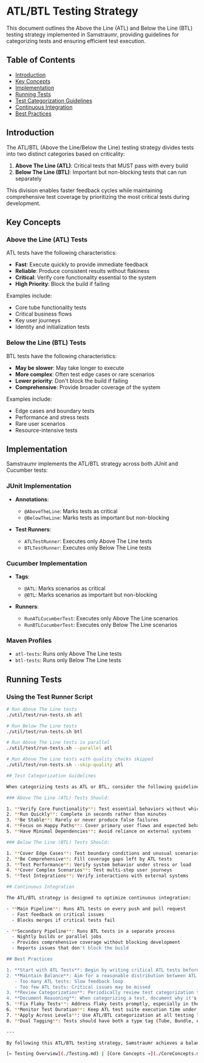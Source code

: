 # ATL/BTL Testing Strategy


This document outlines the Above the Line (ATL) and Below the Line (BTL) testing strategy implemented in Samstraumr, providing guidelines for categorizing tests and ensuring efficient test execution.

## Table of Contents
- [Introduction](#introduction)
- [Key Concepts](#key-concepts)
- [Implementation](#implementation)
- [Running Tests](#running-tests)
- [Test Categorization Guidelines](#test-categorization-guidelines)
- [Continuous Integration](#continuous-integration)
- [Best Practices](#best-practices)

## Introduction

The ATL/BTL (Above the Line/Below the Line) testing strategy divides tests into two distinct categories based on criticality:

1. **Above The Line (ATL)**: Critical tests that MUST pass with every build
2. **Below The Line (BTL)**: Important but non-blocking tests that can run separately

This division enables faster feedback cycles while maintaining comprehensive test coverage by prioritizing the most critical tests during development.

## Key Concepts

### Above the Line (ATL) Tests

ATL tests have the following characteristics:
- **Fast**: Execute quickly to provide immediate feedback
- **Reliable**: Produce consistent results without flakiness
- **Critical**: Verify core functionality essential to the system
- **High Priority**: Block the build if failing

Examples include:
- Core tube functionality tests
- Critical business flows
- Key user journeys
- Identity and initialization tests

### Below the Line (BTL) Tests

BTL tests have the following characteristics:
- **May be slower**: May take longer to execute
- **More complex**: Often test edge cases or rare scenarios
- **Lower priority**: Don't block the build if failing
- **Comprehensive**: Provide broader coverage of the system

Examples include:
- Edge cases and boundary tests
- Performance and stress tests
- Rare user scenarios
- Resource-intensive tests

## Implementation

Samstraumr implements the ATL/BTL strategy across both JUnit and Cucumber tests:

### JUnit Implementation

- **Annotations**: 
  - `@AboveTheLine`: Marks tests as critical
  - `@BelowTheLine`: Marks tests as important but non-blocking

- **Test Runners**:
  - `ATLTestRunner`: Executes only Above The Line tests
  - `BTLTestRunner`: Executes only Below The Line tests

### Cucumber Implementation

- **Tags**:
  - `@ATL`: Marks scenarios as critical
  - `@BTL`: Marks scenarios as important but non-blocking

- **Runners**:
  - `RunATLCucumberTest`: Executes only Above The Line scenarios
  - `RunBTLCucumberTest`: Executes only Below The Line scenarios

### Maven Profiles

- `atl-tests`: Runs only Above The Line tests
- `btl-tests`: Runs only Below The Line tests

## Running Tests

### Using the Test Runner Script

```bash
# Run Above The Line tests
./util/test/run-tests.sh atl

# Run Below The Line tests
./util/test/run-tests.sh btl

# Run Above The Line tests in parallel
./util/test/run-tests.sh --parallel atl

# Run Above The Line tests with quality checks skipped
./util/test/run-tests.sh --skip-quality atl

## Test Categorization Guidelines

When categorizing tests as ATL or BTL, consider the following guidelines:

### Above The Line (ATL) Tests Should:

1. **Verify Core Functionality**: Test essential behaviors without which the system cannot function
2. **Run Quickly**: Complete in seconds rather than minutes
3. **Be Stable**: Rarely or never produce false failures
4. **Focus on Happy Paths**: Cover primary user flows and expected behavior
5. **Have Minimal Dependencies**: Avoid reliance on external systems

### Below The Line (BTL) Tests Should:

1. **Cover Edge Cases**: Test boundary conditions and unusual scenarios
2. **Be Comprehensive**: Fill coverage gaps left by ATL tests
3. **Test Performance**: Verify system behavior under stress or load
4. **Cover Complex Scenarios**: Test multi-step user journeys
5. **Test Integrations**: Verify interactions with external systems

## Continuous Integration

The ATL/BTL strategy is designed to optimize continuous integration:

- **Main Pipeline**: Runs ATL tests on every push and pull request
  - Fast feedback on critical issues
  - Blocks merges if critical tests fail

- **Secondary Pipeline**: Runs BTL tests in a separate process
  - Nightly builds or parallel jobs
  - Provides comprehensive coverage without blocking development
  - Reports issues that don't block the build

## Best Practices

1. **Start with ATL Tests**: Begin by writing critical ATL tests before BTL tests
2. **Maintain Balance**: Aim for a reasonable distribution between ATL and BTL tests
   - Too many ATL tests: Slow feedback loop
   - Too few ATL tests: Critical issues may be missed
3. **Review Categorization**: Periodically review test categorization to ensure it remains appropriate
4. **Document Reasoning**: When categorizing a test, document why it's ATL or BTL
5. **Fix Flaky Tests**: Address flaky tests promptly, especially in the ATL category
6. **Monitor Test Duration**: Keep ATL test suite execution time under 5 minutes for efficient CI
7. **Apply Across Levels**: Use ATL/BTL categorization at all testing levels (unit, integration, system)
8. **Dual Tagging**: Tests should have both a type tag (Tube, Bundle, etc.) and a criticality tag (ATL, BTL)

---

By following this ATL/BTL testing strategy, Samstraumr achieves a balance between fast feedback for critical functionality and comprehensive coverage for the entire system.

[← Testing Overview](./Testing.md) | [Core Concepts →](./CoreConcepts.md)